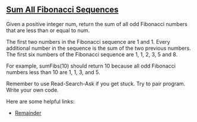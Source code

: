 ## [Sum All Fibonacci Sequences](https://www.freecodecamp.com/challenges/sum-all-odd-fibonacci-numbers)

Given a positive integer num, return the sum of all odd Fibonacci numbers that are less than or equal to num.

The first two numbers in the Fibonacci sequence are 1 and 1. Every additional number in the sequence is the sum of the two previous numbers. The first six numbers of the Fibonacci sequence are 1, 1, 2, 3, 5 and 8.

For example, sumFibs(10) should return 10 because all odd Fibonacci numbers less than 10 are 1, 1, 3, and 5.

Remember to use Read-Search-Ask if you get stuck. Try to pair program. Write your own code.

Here are some helpful links:

-  [Remainder](https://developer.mozilla.org/en-US/docs/Web/JavaScript/Reference/Operators/Arithmetic_Operators#Remainder)
